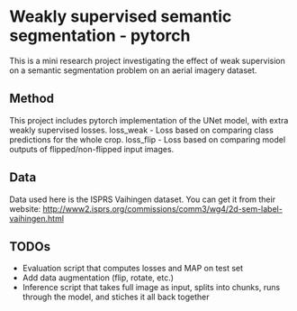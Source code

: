 # Weakly supervised semantic segmentation - pytorch

This is a mini research project investigating the effect of weak supervision on a semantic segmentation problem on an aerial imagery dataset.

## Method

This project includes pytorch implementation of the UNet model, with extra weakly supervised losses.
loss_weak - Loss based on comparing class predictions for the whole crop.
loss_flip - Loss based on comparing model outputs of flipped/non-flipped input images.

## Data

Data used here is the ISPRS Vaihingen dataset. You can get it from their website:
http://www2.isprs.org/commissions/comm3/wg4/2d-sem-label-vaihingen.html

## TODOs

* Evaluation script that computes losses and MAP on test set
* Add data augmentation (flip, rotate, etc.)
* Inference script that takes full image as input, splits into chunks, runs through the model, and stiches it all back together
